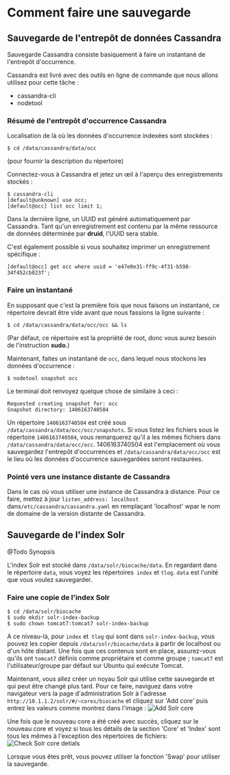 # Comment faire une sauvegarde

## Sauvegarde de l'entrepôt de données Cassandra ##

Sauvegarde Cassandra consiste basiquement à faire un instantané de l'entrepôt d'occurrence.

Cassandra est livré avec des outils en ligne de commande que nous allons utilisez pour cette tâche :
* cassandra-cli
* nodetool

### Résumé de l'entrepôt d'occurrence Cassandra ###
Localisation de là où les données d'occurrence indexées sont stockées :

    $ cd /data/cassandra/data/occ

(pour fournir la description du répertoire)

Connectez-vous à Cassandra et jetez un œil à l'aperçu des enregistrements stockés :

    $ cassandra-cli
    [default@unknown] use occ;
    [default@occ] list occ limit 1;
		
Dans la dernière ligne, un UUID est généré automatiquement par Cassandra. Tant qu'un enregistrement est contenu par la même ressource de données déterminée par __druid__, l'UUID sera stable.

C'est également possible si vous souhaitez imprimer un enregistrement spécifique :

    [default@occ] get occ where uuid = 'e47e0e31-ff9c-4f31-b598-34f452cb023f';
		
### Faire un instantané ###
En supposant que c'est la première fois que nous faisons un instantané, ce répertoire devrait être vide avant que nous fassions la ligne suivante :

    $ cd /data/cassandra/data/occ/occ && ls

(Par défaut, ce répertoire est la propriété de root, donc vous aurez besoin de l'instruction __sudo__.)

Maintenant, faites un instantané de `occ`, dans lequel nous stockons les données d'occurrence :

    $ nodetool snapshot occ

Le terminal doit renvoyez quelque chose de similaire à ceci :

    Requested creating snapshot for: occ 
    Snapshot directory: 1406163740504

Un répertoire `1406163740504` est créé sous` /data/cassandra/data/occ/occ/snapshots`. Si vous listez les fichiers sous le répertoire `1406163740504`, vous remarquerez qu'il a les mêmes fichiers dans` /data/cassandra/data/occ/occ`. 1406163740504 est l'emplacement où vous sauvegardez l'entrepôt d'occurrences et `/data/cassandra/data/occ/occ` est le lieu où les données d'occurrence sauvegardées seront restaurées.

### Pointé vers une instance distante de Cassandra ###
Dans le cas où vous utiliser une instance de Cassandra à distance. Pour ce faire, mettez à jour `listen_address: localhost` dans`/etc/cassandra/cassandra.yaml` en remplaçant 'localhost' wpar le nom de domaine de la version distante de Cassandra.

## Sauvegarde de l'index Solr ##
@Todo Synopsis

L'index Solr est stocké dans `/data/solr/biocache/data`. En regardant dans le répertoire `data`, vous voyez les répertoires` index` et `tlog`. `data` est l'unité que vous voulez sauvegarder.

### Faire une copie de l'index Solr ###

    $ cd /data/solr/biocache
    $ sudo mkdir solr-index-backup
    $ sudo chown tomcat7:tomcat7 solr-index-backup

A ce niveau-là, pour `index` et` tlog` qui sont dans `solr-index-backup`, vous pouvez les copier depuis `/data/solr/biocache/data` à partir de localhost ou d'un hôte distant. Une fois que ces contenus sont en place, assurez-vous qu'ils ont `tomcat7` définis comme propriétaire et comme groupe ; `tomcat7` est l'utilisateur/groupe par défaut sur Ubuntu qui exécute Tomcat.

Maintenant, vous allez créer un noyau Solr qui utilise cette sauvegarde et qui peut être changé plus tard. Pour ce faire, naviguez dans votre navigateur vers la page d'administration Solr à l'adresse  `http://10.1.1.2/solr/#/~cores/biocache` et cliquez sur 'Add core' puis entrez les valeurs comme montrez dans l'image :
![Add Solr core](/AtlasOfLivingAustralia/documentation/wiki/img/solr-index-backup.png)

Une fois que le nouveau core a été créé avec succès, cliquez sur le nouveau core et voyez si tous les détails de la section 'Core' et 'Index' sont tous les mêmes à l'exception des répertoires de fichiers:
![Check Solr core detials](/AtlasOfLivingAustralia/documentation/wiki/img/solr-index-backup-details.png)

Lorsque vous êtes prêt, vous pouvez utiliser la fonction 'Swap' pour utiliser la sauvegarde.